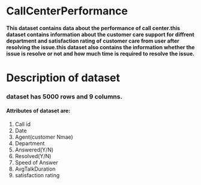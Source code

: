 # CallCenterPerformance
#### This dataset contains data about the performance of call center.this dataset contains information about the customer care support for diffrent department and satisfaction rating of customer care from user after resolving the issue.this dataset also contains the information whether the issue is resolve or not and how much time is required to resolve the issue.

# Description of dataset
### dataset has 5000 rows and 9 columns.
#### Attributes of dataset are:
1. Call id
2. Date
3. Agent(customer Nmae)
4. Department
5. Answered(Y/N)
6. Resolved(Y/N)
7. Speed of Answer
8. AvgTalkDuration
9. satisfaction rating


